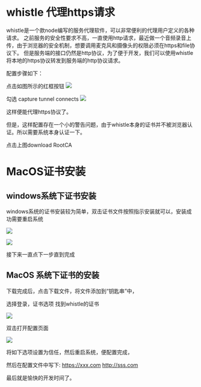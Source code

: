 # whistle 代理https请求
whistle是一个款node编写的服务代理软件，可以非常便利的代理用户定义的各种请求。
之前服务的安全性要求不高，一直使用http请求，最近做一个音频录音上传，由于浏览器的安全机制，想要调用麦克风和摄像头的权限必须在https和file协议下。
但是服务端的接口仍然是http协议，为了便于开发，我们可以使用whistle将本地的https协议转发到服务端的http协议请求。

配置步骤如下：

点击如图所示的红框按钮
![](http://ww2.sinaimg.cn/large/006tNc79ly1g5l26vmjkuj31j404wjrk.jpg)

勾选 capture tunnel connects
![](http://ww1.sinaimg.cn/large/006tNc79ly1g5l2e0idi5j30mq0swmxn.jpg)

这样便能代理https协议了。

但是，这样配置存在一个小的警告问题，由于whistle本身的证书并不被浏览器认证。所以需要系统本身认证一下。

点击上图download RootCA

 # MacOS证书安装

## windows系统下证书安装

 windows系统的证书安装较为简单，双击证书文件按照指示安装就可以，安装成功需要重启系统

![](https://i.loli.net/2019/10/23/jtn7BaWGsJr13cy.png)

![](https://i.loli.net/2019/10/23/ULseTSXoC346bwO.png)

接下来一直点下一步直到完成

## MacOS 系统下证书的安装
下载完成后，点击下载文件，将文件添加到“钥匙串”中，

选择登录，证书选项  找到whistle的证书

![](http://ww1.sinaimg.cn/large/006tNc79ly1g5l2jpcktfj31me0u00u4.jpg)

双击打开配置页面

![](http://ww3.sinaimg.cn/large/006tNc79ly1g5l2kv3aooj30si0o00tt.jpg)

将如下选项设置为信任，然后重启系统，便配置完成，

然后在配置文件中写下: https://xxx.com  http://sss.com

最后就是愉快的开发时间了。